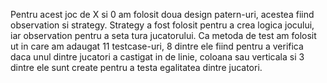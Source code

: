 Pentru acest joc de X si 0 am folosit doua design patern-uri, acestea fiind observation si strategy. Strategy a fost folosit pentru a crea logica jocului, iar observation pentru a seta tura jucatorului. Ca metoda de test am folosit ut in care am adaugat 11 testcase-uri, 8 dintre ele fiind pentru a verifica daca unul dintre jucatori a castigat in de linie, coloana sau verticala si 3 dintre ele sunt create pentru a testa egalitatea dintre jucatori.